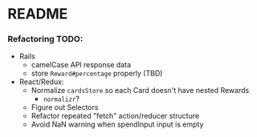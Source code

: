 # README

### Refactoring TODO:
  - Rails
    - camelCase API response data
    - store `Reward#percentage` properly (TBD)
  - React/Redux:
    - Normalize `cardsStore` so each Card doesn't have nested Rewards
      - `normalizr`?
    - Figure out Selectors
    - Refactor repeated "fetch" action/reducer structure
    - Avoid NaN warning when spendInput input is empty
